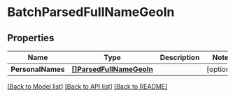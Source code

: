# BatchParsedFullNameGeoIn

## Properties
Name | Type | Description | Notes
------------ | ------------- | ------------- | -------------
**PersonalNames** | [**[]ParsedFullNameGeoIn**](ParsedFullNameGeoIn.md) |  | [optional] 

[[Back to Model list]](../README.md#documentation-for-models) [[Back to API list]](../README.md#documentation-for-api-endpoints) [[Back to README]](../README.md)


